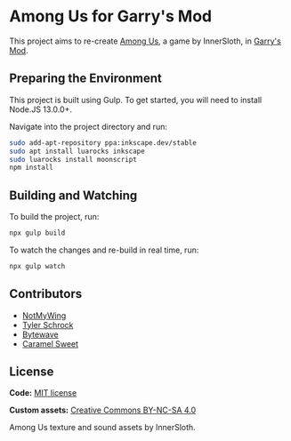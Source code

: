 # Among Us for Garry's Mod

This project aims to re-create [Among Us](http://www.innersloth.com/gameAmongUs.php), a game by InnerSloth, in [Garry's Mod](https://store.steampowered.com/app/4000/Garrys_Mod/).

## Preparing the Environment

This project is built using Gulp. To get started, you will need to install Node.JS 13.0.0+.

Navigate into the project directory and run:
```sh
sudo add-apt-repository ppa:inkscape.dev/stable
sudo apt install luarocks inkscape
sudo luarocks install moonscript
npm install
```

## Building and Watching

To build the project, run:
```sh
npx gulp build
```

To watch the changes and re-build in real time, run:
```sh
npx gulp watch
```

## Contributors

- [NotMyWing](https://github.com/NotMyWing)
- [Tyler Schrock](https://github.com/Tschrock)
- [Bytewave](https://github.com/BytewaveMLP)
- [Caramel Sweet](https://github.com/CaramelSweet)

## License

**Code:** [MIT license](/LICENSE)

**Custom assets:** [Creative Commons BY-NC-SA 4.0](/LICENSE_ART)

Among Us texture and sound assets by InnerSloth.
